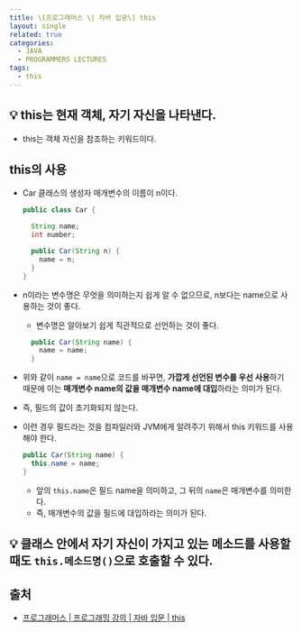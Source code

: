 ```yaml
---
title: \[프로그래머스 \| 자바 입문\] this
layout: single
related: true
categories:
  - JAVA
  - PROGRAMMERS LECTURES
tags:
  - this
---
```


## 💡 this는 현재 객체, 자기 자신을 나타낸다.
- this는 객체 자신을 참조하는 키워드이다.

## this의 사용
- Car 클래스의 생성자 매개변수의 이름이 n이다.

  ```java
  public class Car {

    String name;
    int number;

    public Car(String n) {
      name = n;
    }
  }
  ```

- n이라는 변수명은 무엇을 의미하는지 쉽게 알 수 없으므로, n보다는 name으로 사용하는 것이 좋다.
  - 변수명은 알아보기 쉽게 직관적으로 선언하는 것이 좋다.

  ```java
    public Car(String name) {
      name = name;
    }
  ```

- 위와 같이 `name = name`으로 코드를 바꾸면, **가깝게 선언된 변수를 우선 사용**하기 때문에 이는 **매개변수 name의 값을 매개변수 name에 대입**하라는 의미가 된다.
- 즉, 필드의 값이 초기화되지 않는다.
- 이런 경우 필드라는 것을 컴파일러와 JVM에게 알려주기 위해서 this 키워드를 사용해야 한다.

  ```java
  public Car(String name) {
    this.name = name;
  }
  ```
  
  - 앞의 `this.name`은 필드 name을 의미하고, 그 뒤의 `name`은 매개변수를 의미한다.
  - 즉, 매개변수의 값을 필드에 대입하라는 의미가 된다.

## 💡 클래스 안에서 자기 자신이 가지고 있는 메소드를 사용할 때도 `this.메소드명()`으로 호출할 수 있다.

## 출처
- [프로그래머스 \| 프로그래밍 강의 \| 자바 입문 \| this](https://programmers.co.kr/learn/courses/5/lessons/169)
